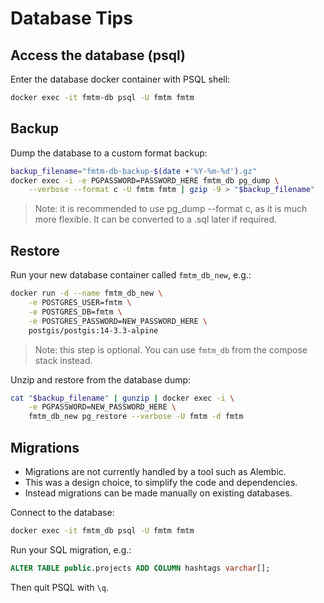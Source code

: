 # Database Tips

## Access the database (psql)

Enter the database docker container with PSQL shell:

```bash
docker exec -it fmtm-db psql -U fmtm fmtm
```

## Backup

Dump the database to a custom format backup:

```bash
backup_filename="fmtm-db-backup-$(date +'%Y-%m-%d').gz"
docker exec -i -e PGPASSWORD=PASSWORD_HERE fmtm_db pg_dump \
    --verbose --format c -U fmtm fmtm | gzip -9 > "$backup_filename"
```

> Note: it is recommended to use pg_dump --format c, as it is much
> more flexible. It can be converted to a .sql later if required.

## Restore

Run your new database container called `fmtm_db_new`, e.g.:

```bash
docker run -d --name fmtm_db_new \
    -e POSTGRES_USER=fmtm \
    -e POSTGRES_DB=fmtm \
    -e POSTGRES_PASSWORD=NEW_PASSWORD_HERE \
    postgis/postgis:14-3.3-alpine
```

> Note: this step is optional. You can use `fmtm_db` from the compose stack instead.

Unzip and restore from the database dump:

```bash
cat "$backup_filename" | gunzip | docker exec -i \
    -e PGPASSWORD=NEW_PASSWORD_HERE \
    fmtm_db_new pg_restore --verbose -U fmtm -d fmtm
```

## Migrations

- Migrations are not currently handled by a tool such as Alembic.
- This was a design choice, to simplify the code and dependencies.
- Instead migrations can be made manually on existing databases.

Connect to the database:

```bash
docker exec -it fmtm_db psql -U fmtm fmtm
```

Run your SQL migration, e.g.:

```sql
ALTER TABLE public.projects ADD COLUMN hashtags varchar[];
```

Then quit PSQL with `\q`.
